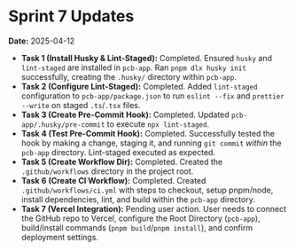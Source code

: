 # Sprint 7 Updates

**Date:** 2025-04-12

*   **Task 1 (Install Husky & Lint-Staged):** Completed. Ensured `husky` and `lint-staged` are installed in `pcb-app`. Ran `pnpm dlx husky init` successfully, creating the `.husky/` directory within `pcb-app`.
*   **Task 2 (Configure Lint-Staged):** Completed. Added `lint-staged` configuration to `pcb-app/package.json` to run `eslint --fix` and `prettier --write` on staged `.ts`/`.tsx` files.
*   **Task 3 (Create Pre-Commit Hook):** Completed. Updated `pcb-app/.husky/pre-commit` to execute `npx lint-staged`.
*   **Task 4 (Test Pre-Commit Hook):** Completed. Successfully tested the hook by making a change, staging it, and running `git commit` *within* the `pcb-app` directory. Lint-staged executed as expected.
*   **Task 5 (Create Workflow Dir):** Completed. Created the `.github/workflows` directory in the project root.
*   **Task 6 (Create CI Workflow):** Completed. Created `.github/workflows/ci.yml` with steps to checkout, setup pnpm/node, install dependencies, lint, and build within the `pcb-app` directory.
*   **Task 7 (Vercel Integration):** Pending user action. User needs to connect the GitHub repo to Vercel, configure the Root Directory (`pcb-app`), build/install commands (`pnpm build`/`pnpm install`), and confirm deployment settings.

